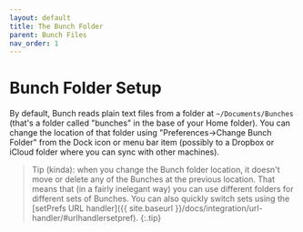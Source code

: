 ```yaml
---
layout: default
title: The Bunch Folder
parent: Bunch Files
nav_order: 1
---
```

# Bunch Folder Setup

By default, Bunch reads plain text files from a folder at `~/Documents/Bunches` (that's a folder called "bunches" in the base of your Home folder). You can change the location of that folder using "Preferences->Change Bunch Folder" from the Dock icon or menu bar item (possibly to a Dropbox or iCloud folder where you can sync with other machines).

> Tip (kinda): when you change the Bunch folder location, it doesn't move or delete any of the Bunches at the previous location. That means that (in a fairly inelegant way) you can use different folders for different sets of Bunches. You can also quickly switch sets using the [setPrefs URL handler]({{ site.baseurl }}/docs/integration/url-handler/#urlhandlersetpref).
{:.tip}

